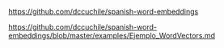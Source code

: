 


https://github.com/dccuchile/spanish-word-embeddings


https://github.com/dccuchile/spanish-word-embeddings/blob/master/examples/Ejemplo_WordVectors.md
